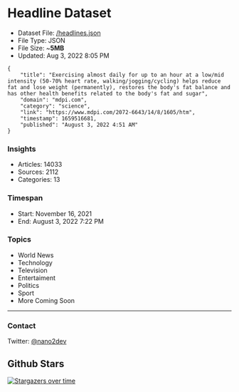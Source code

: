 # Headline Dataset

- Dataset File: [/headlines.json](https://raw.githubusercontent.com/fwd/news/master/headlines.json) 
- File Type: JSON
- File Size: ~**5MB**
- Updated: Aug 3, 2022 8:05 PM

```
{
    "title": "Exercising almost daily for up to an hour at a low/mid intensity (50-70% heart rate, walking/jogging/cycling) helps reduce fat and lose weight (permanently), restores the body's fat balance and has other health benefits related to the body's fat and sugar",
    "domain": "mdpi.com",
    "category": "science",
    "link": "https://www.mdpi.com/2072-6643/14/8/1605/htm",
    "timestamp": 1659516681,
    "published": "August 3, 2022 4:51 AM"
}
```

### Insights

- Articles: 14033
- Sources: 2112
- Categories: 13

### Timespan

- Start: November 16, 2021
- End: August 3, 2022 7:22 PM

### Topics

- World News
- Technology
- Television
- Entertaiment
- Politics
- Sport
- More Coming Soon

---

### Contact 

Twitter: [@nano2dev](https://twitter.com/nano2dev)

## Github Stars

[![Stargazers over time](https://starchart.cc/fwd/news.svg)](https://starchart.cc/fwd/news)
	